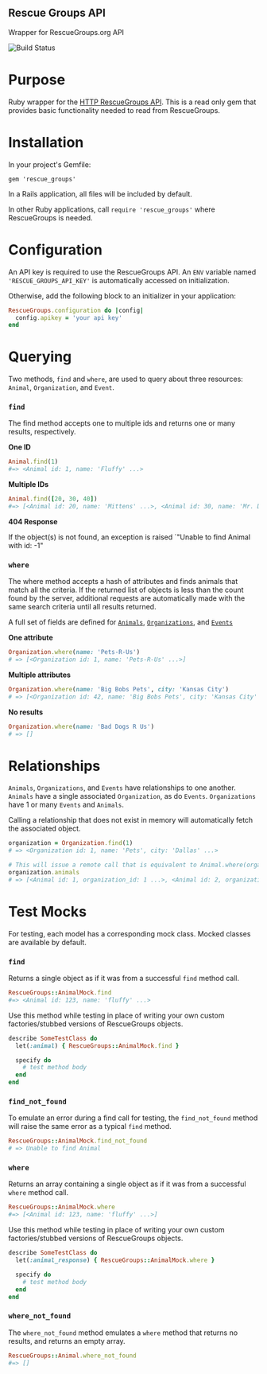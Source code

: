 ## Rescue Groups API

Wrapper for RescueGroups.org API

![Build Status](https://travis-ci.org/yez/rescue_groups.svg?branch=master)

# Purpose

Ruby wrapper for the [HTTP RescueGroups API](https://userguide.rescuegroups.org/display/APIDG/HTTP+API). This is a read only gem that provides basic functionality needed to read from RescueGroups.

# Installation

In your project's Gemfile:

`gem 'rescue_groups'`

In a Rails application, all files will be included by default.

In other Ruby applications, call `require 'rescue_groups'` where RescueGroups is needed.

# Configuration

An API key is required to use the RescueGroups API. An `ENV` variable named `'RESCUE_GROUPS_API_KEY'` is automatically accessed on initialization.

Otherwise, add the following block to an initializer in your application:

```ruby
RescueGroups.configuration do |config|
  config.apikey = 'your api key'
end
```

# Querying

Two methods, `find` and `where`, are used to query about three resources: `Animal`, `Organization`, and `Event`.

### `find`

The find method accepts one to multiple ids and returns one or many results, respectively.

**One ID**

```ruby
Animal.find(1)
#=> <Animal id: 1, name: 'Fluffy' ...>
```

**Multiple IDs**

```ruby
Animal.find([20, 30, 40])
#=> [<Animal id: 20, name: 'Mittens' ...>, <Animal id: 30, name: 'Mr. Doom' ...>, <Animal id: 40, name: 'CatDog' ...>]
```

**404 Response**

If the object(s) is not found, an exception is raised `"Unable to find Animal with id: -1"

### `where`

The where method accepts a hash of attributes and finds animals that match all the criteria. If the returned list of objects is less than the count found by the server, additional requests are automatically made with the same search criteria until all results returned.

A full set of fields are defined for [`Animals`](docs/animal_field.md), [`Organizations`](docs/organization_field.md), and [`Events`](docs/event_field.md)

**One attribute**

```ruby
Organization.where(name: 'Pets-R-Us')
# => [<Organization id: 1, name: 'Pets-R-Us' ...>]
```

**Multiple attributes**

```ruby
Organization.where(name: 'Big Bobs Pets', city: 'Kansas City')
# => [<Organization id: 42, name: 'Big Bobs Pets', city: 'Kansas City' ...>]
```

**No results**

```ruby
Organization.where(name: 'Bad Dogs R Us')
# => []
```
# Relationships

`Animals`, `Organizations`, and `Events` have relationships to one another. `Animals` have a single associated `Organization`, as do `Events`. `Organizations` have 1 or many `Events` and `Animals`.

Calling a relationship that does not exist in memory will automatically fetch the associated object.

```ruby
organization = Organization.find(1)
# => <Organization id: 1, name: 'Pets', city: 'Dallas' ...>

# This will issue a remote call that is equivalent to Animal.where(organization_id: 1)
organization.animals
# => [<Animal id: 1, organization_id: 1 ...>, <Animal id: 2, organization_id: 1 ...>, ...]
```

# Test Mocks

For testing, each model has a corresponding mock class. Mocked classes are available by default.

### `find`

Returns a single object as if it was from a successful `find` method call.

```ruby
RescueGroups::AnimalMock.find
#=> <Animal id: 123, name: 'fluffy' ...>
```

Use this method while testing in place of writing your own custom factories/stubbed versions of RescueGroups objects.

```ruby
describe SomeTestClass do
  let(:animal) { RescueGroups::AnimalMock.find }

  specify do
    # test method body
  end
end
```

### `find_not_found`

To emulate an error during a find call for testing, the `find_not_found` method will raise the same error as a typical `find` method.

```ruby
RescueGroups::AnimalMock.find_not_found
# => Unable to find Animal
```

### `where`

Returns an array containing a single object as if it was from a successful `where` method call.

```ruby
RescueGroups::AnimalMock.where
#=> [<Animal id: 123, name: 'fluffy' ...>]
```

Use this method while testing in place of writing your own custom factories/stubbed versions of RescueGroups objects.

```ruby
describe SomeTestClass do
  let(:animal_response) { RescueGroups::AnimalMock.where }

  specify do
    # test method body
  end
end
```

### `where_not_found`

The `where_not_found` method emulates a `where` method that returns no results, and returns an empty array.

```ruby
RescueGroups::Animal.where_not_found
#=> []
```
